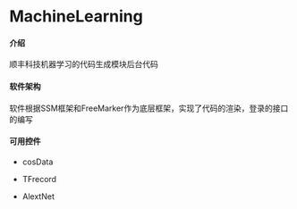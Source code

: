 # MachineLearning

#### 介绍
顺丰科技机器学习的代码生成模块后台代码

#### 软件架构
​	软件根据SSM框架和FreeMarker作为底层框架，实现了代码的渲染，登录的接口的编写

#### 可用控件

- cosData

- TFrecord

- AlextNet